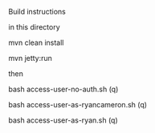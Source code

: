 Build instructions


in this directory

mvn clean install

mvn jetty:run

then

bash access-user-no-auth.sh (q)

bash access-user-as-ryancameron.sh (q)

bash access-user-as-ryan.sh (q)

